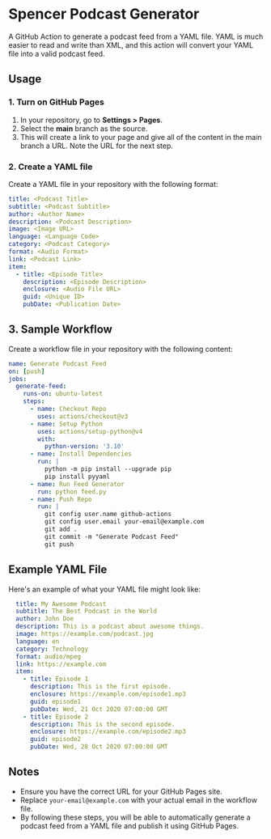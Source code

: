 # Spencer Podcast Generator

A GitHub Action to generate a podcast feed from a YAML file. YAML is much easier to read and write than XML, and this action will convert your YAML file into a valid podcast feed.

## Usage

### 1. Turn on GitHub Pages

1. In your repository, go to **Settings > Pages**.
2. Select the **main** branch as the source.
3. This will create a link to your page and give all of the content in the main branch a URL. Note the URL for the next step.

### 2. Create a YAML file

Create a YAML file in your repository with the following format:

```yaml
title: <Podcast Title>
subtitle: <Podcast Subtitle>
author: <Author Name>
description: <Podcast Description>
image: <Image URL>
language: <Language Code>
category: <Podcast Category>
format: <Audio Format>
link: <Podcast Link>
item:
  - title: <Episode Title>
    description: <Episode Description>
    enclosure: <Audio File URL>
    guid: <Unique ID>
    pubDate: <Publication Date>
```

## 3. Sample Workflow

Create a workflow file in your repository with the following content:

```yaml
name: Generate Podcast Feed
on: [push]
jobs:
  generate-feed:
    runs-on: ubuntu-latest
    steps:
      - name: Checkout Repo
        uses: actions/checkout@v3
      - name: Setup Python
        uses: actions/setup-python@v4
        with:
          python-version: '3.10'
      - name: Install Dependencies
        run: |
          python -m pip install --upgrade pip
          pip install pyyaml
      - name: Run Feed Generator
        run: python feed.py
      - name: Push Repo
        run: |
          git config user.name github-actions
          git config user.email your-email@example.com
          git add .
          git commit -m "Generate Podcast Feed"
          git push
```

## Example YAML File
Here's an example of what your YAML file might look like:
``` yaml
  title: My Awesome Podcast
  subtitle: The Best Podcast in the World
  author: John Doe
  description: This is a podcast about awesome things.
  image: https://example.com/podcast.jpg
  language: en
  category: Technology
  format: audio/mpeg
  link: https://example.com
  item:
    - title: Episode 1
      description: This is the first episode.
      enclosure: https://example.com/episode1.mp3
      guid: episode1
      pubDate: Wed, 21 Oct 2020 07:00:00 GMT
    - title: Episode 2
      description: This is the second episode.
      enclosure: https://example.com/episode2.mp3
      guid: episode2
      pubDate: Wed, 28 Oct 2020 07:00:00 GMT
```
## Notes

- Ensure you have the correct URL for your GitHub Pages site.
- Replace `your-email@example.com` with your actual email in the workflow file.
- By following these steps, you will be able to automatically generate a podcast feed from a YAML file and publish it using GitHub Pages.

  
  
  
